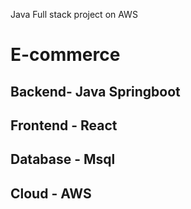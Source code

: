 Java Full stack project on AWS

# E-commerce

## Backend- Java Springboot
## Frontend - React
## Database - Msql
## Cloud - AWS
